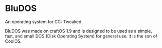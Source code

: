 # BluDOS
An operating system for CC: Tweaked

BluDOS was made on craftOS 1.9 and is designed to be used as a simple, fast, and small DOS (Disk Operating System) for general use. It is the son of CoolOS.
